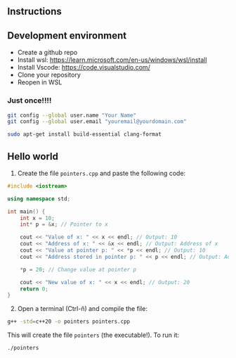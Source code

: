 ## Instructions

## Development environment

- Create a github repo
- Install wsl: https://learn.microsoft.com/en-us/windows/wsl/install
- Install Vscode: https://code.visualstudio.com/ 
- Clone your repository
- Reopen in WSL

### Just once!!!!
```sh
git config --global user.name "Your Name"
git config --global user.email "youremail@yourdomain.com"
```

```sh
sudo apt-get install build-essential clang-format
```

## Hello world

1. Create the file `pointers.cpp` and paste the following code:

```c++
#include <iostream>

using namespace std;

int main() {
    int x = 10;
    int* p = &x; // Pointer to x

    cout << "Value of x: " << x << endl; // Output: 10
    cout << "Address of x: " << &x << endl; // Output: Address of x
    cout << "Value at pointer p: " << *p << endl; // Output: 10
    cout << "Address stored in pointer p: " << p << endl; // Output: Address of x

    *p = 20; // Change value at pointer p

    cout << "New value of x: " << x << endl; // Output: 20
    return 0;
}
```

2. Open a terminal (Ctrl-ñ) and compile the file:

```sh
g++ -std=c++20 -o pointers pointers.cpp
```

This will create the file `pointers` (the executable!).  To run it:

```sh
./pointers
```



